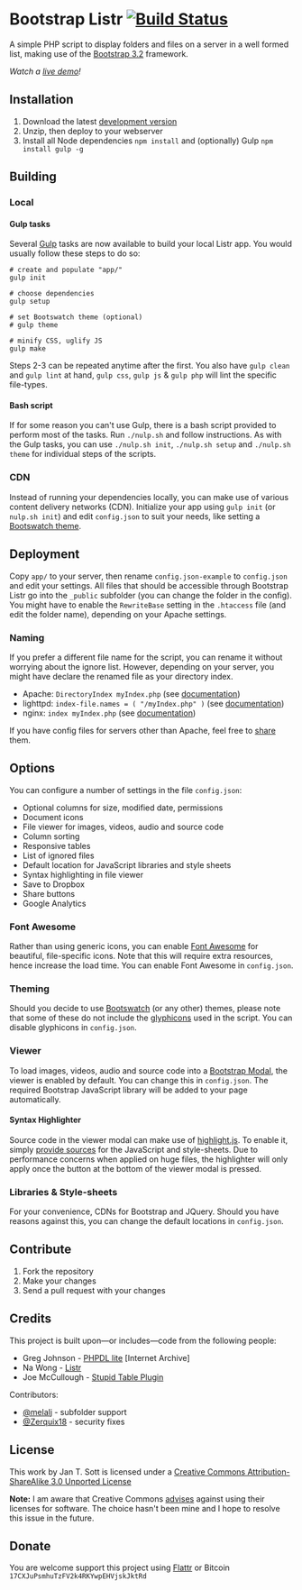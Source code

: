 # Bootstrap Listr [![Build Status](https://travis-ci.org/idleberg/Bootstrap-Listr.svg?branch=2.0-dev)](https://travis-ci.org/idleberg/Bootstrap-Listr)

A simple PHP script to display folders and files on a server in a well formed list, making use of the [Bootstrap 3.2](http://getbootstrap.com) framework.

*Watch a [live demo](http://demo.idleberg.com/Bootstrap-Listr-2.0-dev/)!*

## Installation

1. Download the latest [development version](https://github.com/idleberg/Bootstrap-Listr/archive/2.0-dev.zip)
2. Unzip, then deploy to your webserver
3. Install all Node dependencies `npm install` and (optionally) Gulp `npm install gulp -g` 

## Building

### Local

#### Gulp tasks

Several [Gulp](http://gulpjs.com/) tasks are now available to build your local Listr app. You would usually follow these steps to do so:

    # create and populate "app/"
    gulp init

    # choose dependencies
    gulp setup

    # set Bootswatch theme (optional)
    # gulp theme

    # minify CSS, uglify JS
    gulp make

Steps 2-3 can be repeated anytime after the first. You also have `gulp clean` and `gulp lint` at hand, `gulp css`, `gulp js` & `gulp php` will lint the specific file-types.

#### Bash script

If for some reason you can't use Gulp, there is a bash script provided to perform most of the tasks. Run `./nulp.sh` and follow instructions. As with the Gulp tasks, you can use `./nulp.sh init`, `./nulp.sh setup` and `./nulp.sh theme` for individual steps of the scripts.

### CDN

Instead of running your dependencies locally, you can make use of various content delivery networks (CDN). Initialize your app using `gulp init` (or `nulp.sh init`) and edit `config.json` to suit your needs, like setting a [Bootswatch theme](#theming).

## Deployment

Copy `app/` to your server, then rename `config.json-example` to `config.json` and edit your settings. All files that should be accessible through Bootstrap Listr go into the `_public` subfolder (you can change the folder in the config). You might have to enable the `RewriteBase` setting in the `.htaccess` file (and edit the folder name), depending on your Apache settings.

### Naming

If you prefer a different file name for the script, you can rename it without worrying about the ignore list. However, depending on your server, you might have declare the renamed file as your directory index.

* Apache: `DirectoryIndex myIndex.php` (see [documentation](http://httpd.apache.org/docs/2.2/mod/mod_dir.html))
* lighttpd: `index-file.names = ( "/myIndex.php" )` (see [documentation](http://redmine.lighttpd.net/projects/1/wiki/Docs_ModDirlisting))
* nginx: `index myIndex.php` (see [documentation](http://nginx.org/en/docs/http/ngx_http_index_module.html))

If you have config files for servers other than Apache, feel free to [share](#contribute) them.

## Options

You can configure a number of settings in the file `config.json`:

* Optional columns for size, modified date, permissions
* Document icons
* File viewer for images, videos, audio and source code
* Column sorting
* Responsive tables
* List of ignored files
* Default location for JavaScript libraries and style sheets
* Syntax highlighting in file viewer
* Save to Dropbox
* Share buttons
* Google Analytics

### Font Awesome

Rather than using generic icons, you can enable [Font Awesome](http://fortawesome.github.io/Font-Awesome/) for beautiful, file-specific icons. Note that this will require extra resources, hence increase the load time. You can enable Font Awesome in `config.json`.

### Theming

Should you decide to use [Bootswatch](http://bootswatch.com/) (or any other) themes, please note that some of these do not include the [glyphicons](http://getbootstrap.com/components/#glyphicons) used in the script. You can disable glyphicons in `config.json`.

### Viewer

To load images, videos, audio and source code into a [Bootstrap Modal](http://getbootstrap.com/javascript/#modals), the viewer is enabled by default. You can change this in `config.json`. The required Bootstrap JavaScript library will be added to your page automatically.

#### Syntax Highlighter

Source code in the viewer modal can make use of [highlight.js](http://highlightjs.org/). To enable it, simply [provide sources](http://cdnjs.com/libraries/highlight.js/) for the JavaScript and style-sheets. Due to performance concerns when applied on huge files, the highlighter will only apply once the button at the bottom of the viewer modal is pressed.

### Libraries & Style-sheets

For your convenience, CDNs for Bootstrap and JQuery. Should you have reasons against this, you can change the default locations in `config.json`.

## Contribute

1. Fork the repository
2. Make your changes
3. Send a pull request with your changes

## Credits

This project is built upon—or includes—code from the following people:

* Greg Johnson - [PHPDL lite](http://web.archive.org/web/20130920165711/http://greg-j.com/phpdl/) [Internet Archive]
* Na Wong - [Listr](http://nadesign.net/listr/)
* Joe McCullough - [Stupid Table Plugin](http://joequery.github.io/Stupid-Table-Plugin/)

Contributors:

* [@melalj](https://github.com/melalj) - subfolder support
* [@Zerquix18](https://github.com/Zerquix18) - security fixes

## License

This work by Jan T. Sott is licensed under a [Creative Commons Attribution-ShareAlike 3.0 Unported License](http://creativecommons.org/licenses/by-sa/3.0/deed.en_US)

__Note:__ I am aware that Creative Commons [advises](http://wiki.creativecommons.org/FAQ#Can_I_apply_a_Creative_Commons_license_to_software.3F) against using their licenses for software. The choice hasn't been mine and I hope to resolve this issue in the future.

## Donate

You are welcome support this project using [Flattr](https://flattr.com/submit/auto?user_id=idleberg&url=https://github.com/idleberg/Bootstrap-Listr) or Bitcoin `17CXJuPsmhuTzFV2k4RKYwpEHVjskJktRd`
